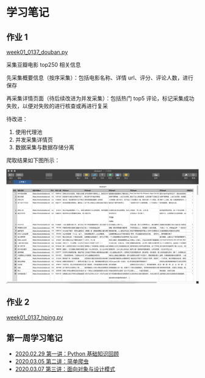 # 学习笔记

## 作业 1

[week01_0137_douban.py](./week01_0137_douban.py)

采集豆瓣电影 top250 相关信息

先采集概要信息（按序采集）：包括电影名称、详情 url、评分、评论人数，进行保存

再采集详情页面（待后续改进为并发采集）：包括热门 top5 评论，标记采集成功失败，以便对失败的进行核查或再进行复采

待改进：

1. 使用代理池
2. 并发采集详情页
3. 数据采集与数据存储分离

爬取结果如下图所示：

![爬取结果截图](./images/py-0001.png)

## 作业 2

[week01_0137_hping.py](./week01_0137_hping.py)

## 第一周学习笔记

- [2020.02.29 第一讲：Python 基础知识回顾](./NOTE_20200229.md)
- [2020.03.05 第二讲：简单爬虫](./NOTE_20200305.md)
- [2020.03.07 第三讲：面向对象与设计模式](./NOTE_20200307.md)

